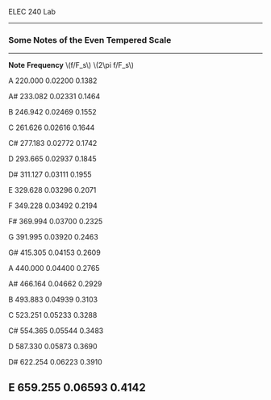ELEC 240 Lab

------------------------------------------------------------------------

### Some Notes of the Even Tempered Scale

  ------------------------------------------------------------------------
  **Note**
  **Frequency**
  \\(f/F\_s\\)
  \\(2\\pi f/F\_s\\)

  A
  220.000
  0.02200
  0.1382

  A\#
  233.082
  0.02331
  0.1464

  B
  246.942
  0.02469
  0.1552

  C
  261.626
  0.02616
  0.1644

  C\#
  277.183
  0.02772
  0.1742

  D
  293.665
  0.02937
  0.1845

  D\#
  311.127
  0.03111
  0.1955

  E
  329.628
  0.03296
  0.2071

  F
  349.228
  0.03492
  0.2194

  F\#
  369.994
  0.03700
  0.2325

  G
  391.995
  0.03920
  0.2463

  G\#
  415.305
  0.04153
  0.2609

  A
  440.000
  0.04400
  0.2765

  A\#
  466.164
  0.04662
  0.2929

  B
  493.883
  0.04939
  0.3103

  C
  523.251
  0.05233
  0.3288

  C\#
  554.365
  0.05544
  0.3483

  D
  587.330
  0.05873
  0.3690

  D\#
  622.254
  0.06223
  0.3910

  E
  659.255
  0.06593
  0.4142
  ------------------------------------------------------------------------


